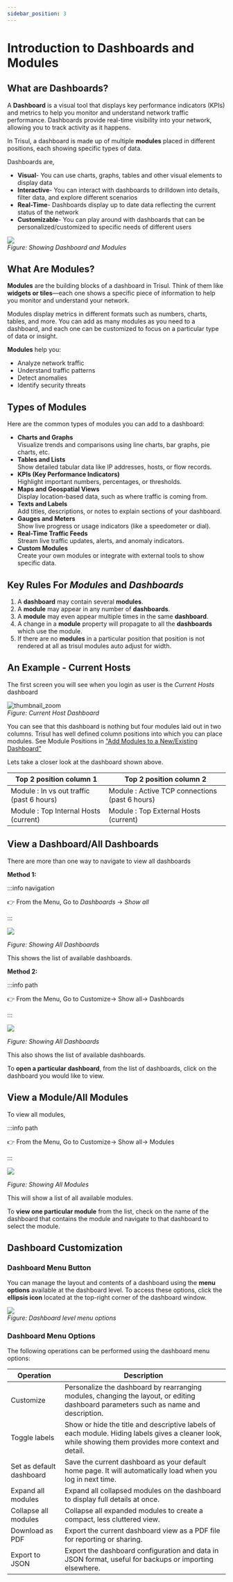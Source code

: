 ```yaml
---
sidebar_position: 3
---
```


# Introduction to Dashboards and Modules

## What are Dashboards?

A **Dashboard** is a visual tool that displays key performance indicators (KPIs) and metrics to help you monitor and understand network traffic performance. Dashboards provide real-time visibility into your network, allowing you to track activity as it happens.

In Trisul, a dashboard is made up of multiple **modules** placed in different positions, each showing specific types of data.

Dashboards are,

- **Visual**- You can use charts, graphs, tables and other visual elements to display data
- **Interactive**- You can interact with dashboards to drilldown into details, filter data, and explore different scenarios
- **Real-Time**- Dashboards display up to date data reflecting the current status of the network
- **Customizable**- You can play around with dashboards that can be personalized/customized to specific needs of different users

![](images/dashmod.png)  
*Figure: Showing Dashboard and Modules*

## What Are Modules?

**Modules** are the building blocks of a dashboard in Trisul. Think of them like **widgets or tiles**—each one shows a specific piece of information to help you monitor and understand your network.

Modules display metrics in different formats such as numbers, charts, tables, and more. You can add as many modules as you need to a dashboard, and each one can be customized to focus on a particular type of data or insight.

**Modules** help you:

- Analyze network traffic
- Understand traffic patterns
- Detect anomalies
- Identify security threats

## Types of Modules
Here are the common types of modules you can add to a dashboard:

- **Charts and Graphs**  
Visualize trends and comparisons using line charts, bar graphs, pie charts, etc.
- **Tables and Lists**  
Show detailed tabular data like IP addresses, hosts, or flow records.
- **KPIs (Key Performance Indicators)**  
Highlight important numbers, percentages, or thresholds.
- **Maps and Geospatial Views**  
Display location-based data, such as where traffic is coming from.
- **Texts and Labels**  
Add titles, descriptions, or notes to explain sections of your dashboard.
- **Gauges and Meters**  
Show live progress or usage indicators (like a speedometer or dial).
- **Real-Time Traffic Feeds**  
Stream live traffic updates, alerts, and anomaly indicators.
- **Custom Modules**  
Create your own modules or integrate with external tools to show specific data.

## Key Rules For *Modules* and *Dashboards*

1. A **dashboard** may contain several **modules**.  
2. A **module** may appear in any number of **dashboards**.  
3. A **module** may even appear multiple times in the same **dashboard**.  
4. A change in a **module** property will propagate to all the **dashboards**
   which use the module.  
5. If there are no **modules** in a particular position that position is not
   rendered at all as trisul modules auto adjust for width.


## An Example - Current Hosts

The first screen you will see when you login as user is the *Current Hosts* dashboard

![thumbnail_zoom](images/host_dashboard.png "thumbnail_zoom")  
*Figure: Current Host Dashboard*

You can see that this dashboard is nothing but four modules laid out in two columns. Trisul has well defined column positions into which you can place modules. See Module Positions in ["Add Modules to a New/Existing Dashboard"](/docs/ug/ui/modules#add-modules-to-a-newexisting-dashboard)

Lets take a closer look at the dashboard shown above.

| Top 2 position column 1                   | Top 2 position column 2                        |
| ----------------------------------------- | ---------------------------------------------- |
| Module : In vs out traffic (past 6 hours) | Module : Active TCP connections (past 6 hours) |
| Module : Top Internal Hosts (current)     | Module : Top External Hosts (current)          |

## View a Dashboard/All Dashboards

There are more than one way to navigate to view all dashboards

**Method 1:**

:::info navigation

:point_right: From the Menu, Go to *Dashboards* &rarr;  *Show all*

:::

![](images/viewalldashboards.png)

*Figure: Showing All Dashboards*

This shows the list of available dashboards.

**Method 2:**

:::info path

:point_right: From the Menu, Go to Customize&rarr; Show all&rarr; Dashboards

:::

![](images/viewalldashboards1.png)

*Figure: Showing All Dashboards*

This also shows the list of available dashboards.

To **open a particular dashboard**, from the list of dashboards, click on the dashboard you would like to view.

## View a Module/All Modules

To view all modules,

:::info path

:point_right: From the Menu, Go to Customize&rarr; Show all&rarr; Modules

:::

![](images/viewallmodules.png)

*Figure: Showing All Modules*

This will show a list of all available modules.

To **view one particular module** from the list, check on the name of the dashboard that contains the module and navigate to that dashboard to select the module.

## Dashboard Customization

### Dashboard Menu Button

You can manage the layout and contents of a dashboard using the **menu options** available at the dashboard level. To access these options, click the **ellipsis icon** located at the top-right corner of the dashboard window.


![](images/dashboard_menu.png)  
*Figure: Dashboard level menu options*


### Dashboard Menu Options

The following operations can be performed using the dashboard menu options:

| Operation                | Description                                                    |
| ------------------------ | -------------------------------------------------------------- |
| Customize                | Personalize the dashboard by rearranging modules, changing the layout, or editing dashboard parameters such as name and description. |
| Toggle labels            | Show or hide the title and descriptive labels of each module. Hiding labels gives a cleaner look, while showing them provides more context and detail.                     |
| Set as default dashboard | Save the current dashboard as your default home page. It will automatically load when you log in next time.                                               |
| Expand all modules       | Expand all collapsed modules on the dashboard to display full details at once.                  |
| Collapse all modules     | Collapse all expanded modules to create a compact, less cluttered view.                 |
| Download as PDF          | Export the current dashboard view as a PDF file for reporting or sharing.                                   |
| Export to JSON           | Export the dashboard configuration and data in JSON format, useful for backups or importing elsewhere. |

